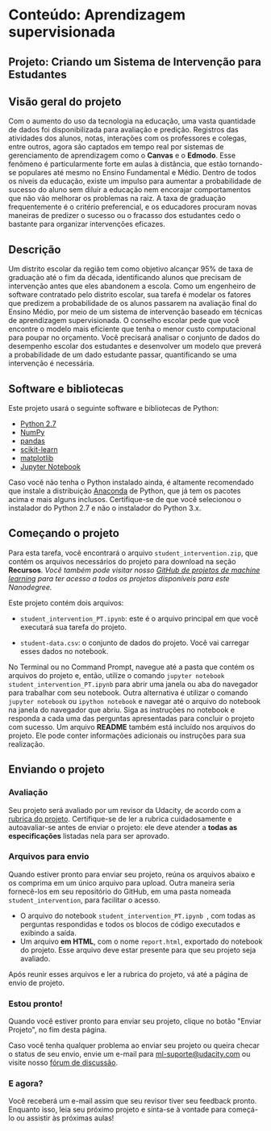 # Conteúdo: Aprendizagem supervisionada
## Projeto: Criando um Sistema de Intervenção para Estudantes

## Visão geral do projeto

Com o aumento do uso da tecnologia na educação, uma vasta quantidade de dados foi disponibilizada para avaliação e predição. Registros das atividades dos alunos, notas, interações com os professores e colegas, entre outros, agora são captados em tempo real por sistemas de gerenciamento de aprendizagem como o **Canvas** e o **Edmodo**. Esse fenômeno é particularmente forte em aulas à distância, que estão tornando-se populares até mesmo no Ensino Fundamental e Médio. Dentro de todos os níveis da educação, existe um impulso para aumentar a probabilidade de sucesso do aluno sem diluir a educação nem encorajar comportamentos que não vão melhorar os problemas na raiz. A taxa de graduação frequentemente é o critério preferencial, e os educadores procuram novas maneiras de predizer o sucesso ou o fracasso dos estudantes cedo o bastante para organizar intervenções eficazes.

## Descrição
Um distrito escolar da região tem como objetivo alcançar 95% de taxa de graduação até o fim da década, identificando alunos que precisam de intervenção antes que eles abandonem a escola. Como um engenheiro de software contratado pelo distrito escolar, sua tarefa é modelar os fatores que predizem a probabilidade de os alunos passarem na avaliação final do Ensino Médio, por meio de um sistema de intervenção baseado em técnicas de aprendizagem supervisionada. O conselho escolar pede que você encontre o modelo mais eficiente que tenha o menor custo computacional para poupar no orçamento. Você precisará analisar o conjunto de dados do desempenho escolar dos estudantes e desenvolver um modelo que preverá a probabilidade de um dado estudante passar, quantificando se uma intervenção é necessária.


## Software e bibliotecas
Este projeto usará o seguinte software e bibliotecas de Python:

- [Python 2.7](https://www.python.org/download/releases/2.7/)
- [NumPy](http://www.numpy.org/)
- [pandas](http://pandas.pydata.org/)
- [scikit-learn](http://scikit-learn.org/stable/)
- [matplotlib](http://matplotlib.org/)
- [Jupyter Notebook](http://ipython.org/notebook.html)

Caso você não tenha o Python instalado ainda, é altamente recomendado que instale a distribuição [Anaconda](http://continuum.io/downloads) de Python, que já tem os pacotes acima e mais alguns inclusos. Certifique-se de que você selecionou o instalador do Python 2.7 e não o instalador do Python 3.x.


## Começando o projeto
Para esta tarefa, você encontrará o arquivo `student_intervention.zip`, que contém os arquivos necessários do projeto para download na seção **Recursos**. *Você também pode visitar nosso [GitHub de projetos de machine learning](https://github.com/udacity/br-machine-learning) para ter acesso a todos os projetos disponíveis para este Nanodegree.*

Este projeto contém dois arquivos:

* `student_intervention_PT.ipynb`: este é o arquivo principal em que você executará sua tarefa do projeto.

* `student-data.csv`: o conjunto de dados do projeto. Você vai carregar esses dados no notebook.

No Terminal ou no Command Prompt, navegue até a pasta que contém os arquivos do projeto e, então, utilize o comando `jupyter notebook student_intervention_PT.ipynb` para abrir uma janela ou aba do navegador para trabalhar com seu notebook. Outra alternativa é utilizar o comando `jupyter notebook` ou `ipython notebook` e navegar até o arquivo do notebook na janela do navegador que abriu. Siga as instruções no notebook e responda a cada uma das perguntas apresentadas para concluir o projeto com sucesso. Um arquivo **README** também está incluído nos arquivos do projeto. Ele pode conter informações adicionais ou instruções para sua realização.

## Enviando o projeto
### Avaliação
Seu projeto será avaliado por um revisor da Udacity, de acordo com a [rubrica do projeto](https://review.udacity.com/#!/rubrics/388/view). Certifique-se de ler a rubrica cuidadosamente e autoavaliar-se antes de enviar o projeto: ele deve atender a **todas as especificações** listadas nela para ser aprovado.

### Arquivos para envio
Quando estiver pronto para enviar seu projeto, reúna os arquivos abaixo e os comprima em um único arquivo para upload. Outra maneira seria fornecê-los em seu repositório do GitHub, em uma pasta nomeada `student_intervention`, para facilitar o acesso.

- O arquivo do notebook `student_intervention_PT.ipynb `, com todas as perguntas respondidas e todos os blocos de código executados e exibindo a saída.
- Um arquivo **em HTML**, com o nome `report.html`, exportado do notebook do projeto. Esse arquivo deve estar presente para que seu projeto seja avaliado.

Após reunir esses arquivos e ler a rubrica do projeto, vá até a página de envio de projeto.

### Estou pronto!
Quando você estiver pronto para enviar seu projeto, clique no botão "Enviar Projeto", no fim desta página.

Caso você tenha qualquer problema ao enviar seu projeto ou queira checar o status de seu envio, envie um e-mail para ml-suporte@udacity.com ou visite nosso [fórum de discussão](https://discussions.udacity.com/c/nd009-supervised-learning/nd009-br-building-a-student-intervention-system).

### E agora?
Você receberá um e-mail assim que seu revisor tiver seu feedback pronto. Enquanto isso, leia seu próximo projeto e sinta-se à vontade para começá-lo ou assistir às próximas aulas!